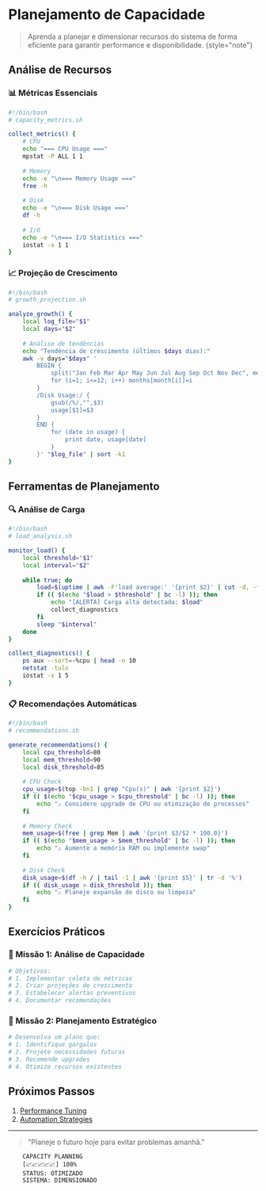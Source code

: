 # Planejamento de Capacidade

> Aprenda a planejar e dimensionar recursos do sistema de forma eficiente para garantir performance e disponibilidade.
> {style="note"}

## Análise de Recursos

### 📊 Métricas Essenciais
```bash
#!/bin/bash
# capacity_metrics.sh

collect_metrics() {
    # CPU
    echo "=== CPU Usage ==="
    mpstat -P ALL 1 1
    
    # Memory
    echo -e "\n=== Memory Usage ==="
    free -h
    
    # Disk
    echo -e "\n=== Disk Usage ==="
    df -h
    
    # I/O
    echo -e "\n=== I/O Statistics ==="
    iostat -x 1 1
}
```

### 📈 Projeção de Crescimento
```bash
#!/bin/bash
# growth_projection.sh

analyze_growth() {
    local log_file="$1"
    local days="$2"
    
    # Análise de tendências
    echo "Tendência de crescimento (últimos $days dias):"
    awk -v days="$days" '
        BEGIN { 
            split("Jan Feb Mar Apr May Jun Jul Aug Sep Oct Nov Dec", month)
            for (i=1; i<=12; i++) months[month[i]]=i
        }
        /Disk Usage:/ {
            gsub(/%/,"",$3)
            usage[$1]=$3
        }
        END {
            for (date in usage) {
                print date, usage[date]
            }
        }' "$log_file" | sort -k1
}
```

## Ferramentas de Planejamento

### 🔍 Análise de Carga
```bash
#!/bin/bash
# load_analysis.sh

monitor_load() {
    local threshold="$1"
    local interval="$2"
    
    while true; do
        load=$(uptime | awk -F'load average:' '{print $2}' | cut -d, -f1)
        if (( $(echo "$load > $threshold" | bc -l) )); then
            echo "[ALERTA] Carga alta detectada: $load"
            collect_diagnostics
        fi
        sleep "$interval"
    done
}

collect_diagnostics() {
    ps aux --sort=-%cpu | head -n 10
    netstat -tuln
    iostat -x 1 5
}
```

### 📋 Recomendações Automáticas
```bash
#!/bin/bash
# recommendations.sh

generate_recommendations() {
    local cpu_threshold=80
    local mem_threshold=90
    local disk_threshold=85
    
    # CPU Check
    cpu_usage=$(top -bn1 | grep "Cpu(s)" | awk '{print $2}')
    if (( $(echo "$cpu_usage > $cpu_threshold" | bc -l) )); then
        echo "⚠️ Considere upgrade de CPU ou otimização de processos"
    fi
    
    # Memory Check
    mem_usage=$(free | grep Mem | awk '{print $3/$2 * 100.0}')
    if (( $(echo "$mem_usage > $mem_threshold" | bc -l) )); then
        echo "⚠️ Aumente a memória RAM ou implemente swap"
    fi
    
    # Disk Check
    disk_usage=$(df -h / | tail -1 | awk '{print $5}' | tr -d '%')
    if (( disk_usage > disk_threshold )); then
        echo "⚠️ Planeje expansão de disco ou limpeza"
    fi
}
```

## Exercícios Práticos

### 🎯 Missão 1: Análise de Capacidade
```bash
# Objetivos:
# 1. Implementar coleta de métricas
# 2. Criar projeções de crescimento
# 3. Estabelecer alertas preventivos
# 4. Documentar recomendações
```

### 🎯 Missão 2: Planejamento Estratégico
```bash
# Desenvolva um plano que:
# 1. Identifique gargalos
# 2. Projete necessidades futuras
# 3. Recomende upgrades
# 4. Otimize recursos existentes
```

## Próximos Passos

1. [Performance Tuning](performance-tuning.md)
2. [Automation Strategies](automation-strategies.md)

---

> "Planeje o futuro hoje para evitar problemas amanhã."

```ascii
    CAPACITY PLANNING
    [📈📈📈📈📈] 100%
    STATUS: OTIMIZADO
    SISTEMA: DIMENSIONADO
```